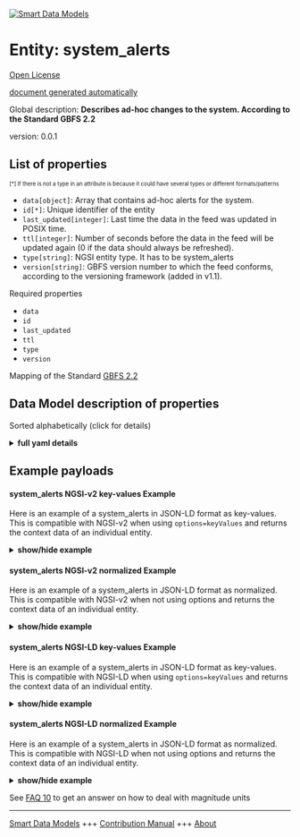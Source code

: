 <!-- 10-Header -->  
[![Smart Data Models](https://smartdatamodels.org/wp-content/uploads/2022/01/SmartDataModels_logo.png "Logo")](https://smartdatamodels.org)  
Entity: system_alerts  
=====================<!-- /10-Header -->  
<!-- 15-License -->  
[Open License](https://github.com/smart-data-models//dataModel.GBFS/blob/master/system_alerts/LICENSE.md)  
[document generated automatically](https://docs.google.com/presentation/d/e/2PACX-1vTs-Ng5dIAwkg91oTTUdt8ua7woBXhPnwavZ0FxgR8BsAI_Ek3C5q97Nd94HS8KhP-r_quD4H0fgyt3/pub?start=false&loop=false&delayms=3000#slide=id.gb715ace035_0_60)  
<!-- /15-License -->  
<!-- 20-Description -->  
Global description: **Describes ad-hoc changes to the system. According to the Standard GBFS 2.2**  
version: 0.0.1  
<!-- /20-Description -->  
<!-- 30-PropertiesList -->  

## List of properties  

<sup><sub>[*] If there is not a type in an attribute is because it could have several types or different formats/patterns</sub></sup>  
- `data[object]`: Array that contains ad-hoc alerts for the system.  - `id[*]`: Unique identifier of the entity  - `last_updated[integer]`: Last time the data in the feed was updated in POSIX time.  - `ttl[integer]`: Number of seconds before the data in the feed will be updated again (0 if the data should always be refreshed).  - `type[string]`: NGSI entity type. It has to be system_alerts  - `version[string]`: GBFS version number to which the feed conforms, according to the versioning framework (added in v1.1).  <!-- /30-PropertiesList -->  
<!-- 35-RequiredProperties -->  
Required properties  
- `data`  - `id`  - `last_updated`  - `ttl`  - `type`  - `version`  <!-- /35-RequiredProperties -->  
<!-- 40-RequiredProperties -->  
Mapping of the Standard [GBFS 2.2](https://github.com/NABSA/gbfs/blob/v2.2/gbfs.md)  
<!-- /40-RequiredProperties -->  
<!-- 50-DataModelHeader -->  
## Data Model description of properties  
Sorted alphabetically (click for details)  
<!-- /50-DataModelHeader -->  
<!-- 60-ModelYaml -->  
<details><summary><strong>full yaml details</strong></summary>    
```yaml  
system_alerts:    
  description: 'Describes ad-hoc changes to the system. According to the Standard GBFS 2.2'    
  properties:    
    data:    
      description: 'Array that contains ad-hoc alerts for the system.'    
      properties:    
        alerts:    
          items:    
            properties:    
              alert_id:    
                description: 'Identifier for this alert.'    
                type: string    
              description:    
                description: 'Detailed description of the alert.'    
                type: string    
              last_updated:    
                description: 'Indicates the last time the info for the alert was updated.'    
                minimum: 1450155600    
                type: number    
              region_ids:    
                description: 'Array of identifiers of the regions for which this alert applies.'    
                items:    
                  type: string    
                type: array    
              station_ids:    
                description: 'Array of identifiers of the stations for which this alert applies.'    
                items:    
                  type: string    
                type: array    
              summary:    
                description: 'A short summary of this alert to be displayed to the customer.'    
                type: string    
              times:    
                additionalItems: false    
                description: 'Array of objects indicating when the alert is in effect.'    
                items:    
                  properties:    
                    end:    
                      description: 'End time of the alert.'    
                      minimum: 1450155600    
                      type: number    
                    start:    
                      description: 'Start time of the alert.'    
                      minimum: 1450155600    
                      type: number    
                  type: object    
                required:    
                  - start    
                type: array    
              type:    
                description: 'Type of alert.'    
                enum:    
                  - system_closure    
                  - station_closure    
                  - station_move    
                  - other    
                type: string    
              url:    
                description: 'URL where the customer can learn more information about this alert.'    
                format: uri    
                type: string    
            required:    
              - alert_id    
              - type    
              - summary    
            type: object    
          type: array    
      required:    
        - alerts    
      type: object    
      x-ngsi:    
        type: Property    
    id:    
      anyOf:    
        - description: 'Property. Identifier format of any NGSI entity'    
          maxLength: 256    
          minLength: 1    
          pattern: ^[\w\-\.\{\}\$\+\*\[\]`|~^@!,:\\]+$    
          type: string    
        - description: 'Property. Identifier format of any NGSI entity'    
          format: uri    
          type: string    
      description: 'Unique identifier of the entity'    
      x-ngsi:    
        type: Property    
    last_updated:    
      description: 'Last time the data in the feed was updated in POSIX time.'    
      minimum: 1450155600    
      type: integer    
      x-ngsi:    
        type: Property    
    ttl:    
      description: 'Number of seconds before the data in the feed will be updated again (0 if the data should always be refreshed).'    
      minimum: 0    
      type: integer    
      x-ngsi:    
        type: Property    
    type:    
      description: 'NGSI entity type. It has to be system_alerts'    
      enum:    
        - system_alerts    
      type: string    
      x-ngsi:    
        type: Property    
    version:    
      description: 'GBFS version number to which the feed conforms, according to the versioning framework (added in v1.1).'    
      enum:    
        - 1.1-RC    
        - 1.1    
        - 2.0-RC    
        - 2.0    
        - 2.1-RC    
        - 2.1-RC2    
        - 2.1    
        - 2.2    
        - 3.0-RC    
        - 3.0    
      type: string    
      x-ngsi:    
        type: Property    
  required:    
    - last_updated    
    - ttl    
    - version    
    - data    
    - id    
    - type    
  type: object    
  x-derived-from: https://github.com/NABSA/gbfs/blob/v2.2/gbfs.md    
  x-disclaimer: 'Redistribution and use in source and binary forms, with or without modification, are permitted  provided that the license conditions are met. Copyleft (c) 2021 Contributors to Smart Data Models Program'    
  x-license-url: https://github.com/smart-data-models/dataModel.GBFS/blob/master/system_alerts/LICENSE.md    
  x-model-schema: https://smart-data-models.github.io/dataModel.GBFS/system_alerts/schema.json    
  x-model-tags: GBFS    
  x-version: 0.0.1    
```  
</details>    
<!-- /60-ModelYaml -->  
<!-- 70-MiddleNotes -->  
<!-- /70-MiddleNotes -->  
<!-- 80-Examples -->  
## Example payloads    
#### system_alerts NGSI-v2 key-values Example    
Here is an example of a system_alerts in JSON-LD format as key-values. This is compatible with NGSI-v2 when  using `options=keyValues` and returns the context data of an individual entity.  
<details><summary><strong>show/hide example</strong></summary>    
```json  
{  
  "id": "urn:ngsi-ld:system_alerts:id:FNNO:60592292",  
  "type": "system_alerts",  
  "last_updated": 1604198100,  
  "ttl": 60,  
  "version": "3.0",  
  "data": {  
    "alerts": [  
      {  
        "alert_id": "21",  
        "type": "station_closure",  
        "station_ids": [  
          "123",  
          "456",  
          "789"  
        ],  
        "times": [  
          {  
            "start": 1604448000,  
            "end": 1604674800  
          }  
        ],  
        "url": "https://example.com/more-info",  
        "summary": "Disruption of Service",  
        "description": "The three stations on Broadway will be out of service from 12:00am Nov 3 to 3:00pm Nov 6th to accommodate road work",  
        "last_updated": 1604519393  
      }  
    ]  
  }  
}  
```  
</details>  
#### system_alerts NGSI-v2 normalized Example    
Here is an example of a system_alerts in JSON-LD format as normalized. This is compatible with NGSI-v2 when not using options and returns the context data of an individual entity.  
<details><summary><strong>show/hide example</strong></summary>    
```json  
{  
  "id": "urn:ngsi-ld:system_alerts:id:FNNO:60592292",  
  "type": "system_alerts",  
  "last_updated": {  
    "type": "Number",  
    "value": 1604198100  
  },  
  "ttl": {  
    "type": "Number",  
    "value": 60  
  },  
  "version": {  
    "type": "Text",  
    "value": "3.0"  
  },  
  "data": {  
    "type": "StructuredValue",  
    "value": {  
      "alerts": [  
        {  
          "alert_id": "21",  
          "type": "station_closure",  
          "station_ids": [  
            "123",  
            "456",  
            "789"  
          ],  
          "times": [  
            {  
              "start": 1604448000,  
              "end": 1604674800  
            }  
          ],  
          "url": "https://example.com/more-info",  
          "summary": "Disruption of Service",  
          "description": "The three stations on Broadway will be out of service from 12:00am Nov 3 to 3:00pm Nov 6th to accommodate road work",  
          "last_updated": 1604519393  
        }  
      ]  
    }  
  },  
  "@context": [  
    "https://smartdatamodels.org/context.jsonld"  
  ]  
}  
```  
</details>  
#### system_alerts NGSI-LD key-values Example    
Here is an example of a system_alerts in JSON-LD format as key-values. This is compatible with NGSI-LD when  using `options=keyValues` and returns the context data of an individual entity.  
<details><summary><strong>show/hide example</strong></summary>    
```json  
{  
    "id": "urn:ngsi-ld:system_alerts:id:FNNO:60592292",  
    "type": "system_alerts",  
    "last_updated": 1604198100,  
    "ttl": 60,  
    "version": "3.0",  
    "data": {  
        "alerts": [  
            {  
                "alert_id": "21",  
                "type": "station_closure",  
                "station_ids": [  
                    "123",  
                    "456",  
                    "789"  
                ],  
                "times": [  
                    {  
                        "start": 1604448000,  
                        "end": 1604674800  
                    }  
                ],  
                "url": "https://example.com/more-info",  
                "summary": "Disruption of Service",  
                "description": "The three stations on Broadway will be out of service from 12:00am Nov 3 to 3:00pm Nov 6th to accommodate road work",  
                "last_updated": 1604519393  
            }  
        ]  
    },  
    "@context": [  
        "https://smartdatamodels.org/context.jsonld",  
        "https://raw.githubusercontent.com/smart-data-models/dataModel.GBFS/master/context.jsonld"  
    ]  
}  
```  
</details>  
#### system_alerts NGSI-LD normalized Example    
Here is an example of a system_alerts in JSON-LD format as normalized. This is compatible with NGSI-LD when not using options and returns the context data of an individual entity.  
<details><summary><strong>show/hide example</strong></summary>    
```json  
{  
    "id": "urn:ngsi-ld:system_alerts:id:FNNO:60592292",  
    "type": "system_alerts",  
    "last_updated": {  
        "type": "Property",  
        "value": 1604198100  
    },  
    "ttl": {  
        "type": "Property",  
        "value": 60  
    },  
    "version": {  
        "type": "Property",  
        "value": "3.0"  
    },  
    "data": {  
        "type": "Property",  
        "value": {  
            "alerts": [  
                {  
                    "alert_id": "21",  
                    "type": "station_closure",  
                    "station_ids": [  
                        "123",  
                        "456",  
                        "789"  
                    ],  
                    "times": [  
                        {  
                            "start": 1604448000,  
                            "end": 1604674800  
                        }  
                    ],  
                    "url": "https://example.com/more-info",  
                    "summary": "Disruption of Service",  
                    "description": "The three stations on Broadway will be out of service from 12:00am Nov 3 to 3:00pm Nov 6th to accommodate road work",  
                    "last_updated": 1604519393  
                }  
            ]  
        }  
    },  
    "@context": [  
        "https://smartdatamodels.org/context.jsonld",  
        "https://raw.githubusercontent.com/smart-data-models/dataModel.GBFS/master/context.jsonld"  
    ]  
}  
```  
</details><!-- /80-Examples -->  
<!-- 90-FooterNotes -->  
<!-- /90-FooterNotes -->  
<!-- 95-Units -->  
See [FAQ 10](https://smartdatamodels.org/index.php/faqs/) to get an answer on how to deal with magnitude units  
<!-- /95-Units -->  
<!-- 97-LastFooter -->  
---  
[Smart Data Models](https://smartdatamodels.org) +++ [Contribution Manual](https://bit.ly/contribution_manual) +++ [About](https://bit.ly/Introduction_SDM)<!-- /97-LastFooter -->  
